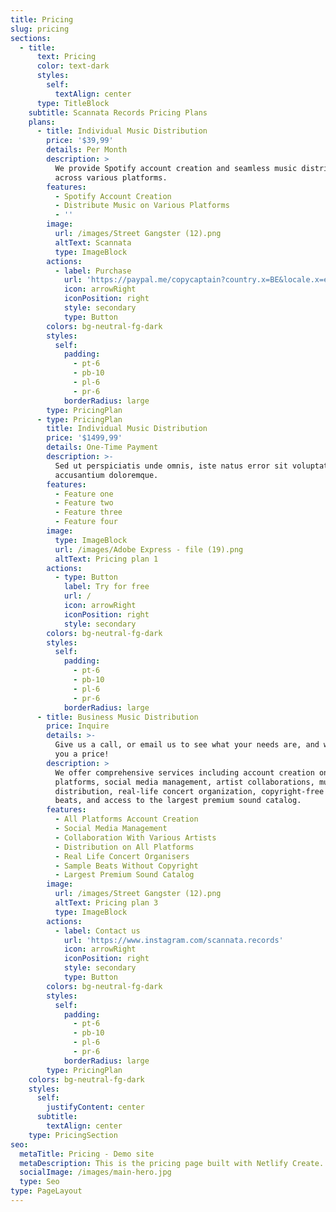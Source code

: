 ```yaml
---
title: Pricing
slug: pricing
sections:
  - title:
      text: Pricing
      color: text-dark
      styles:
        self:
          textAlign: center
      type: TitleBlock
    subtitle: Scannata Records Pricing Plans
    plans:
      - title: Individual Music Distribution
        price: '$39,99'
        details: Per Month
        description: >
          We provide Spotify account creation and seamless music distribution
          across various platforms.
        features:
          - Spotify Account Creation
          - Distribute Music on Various Platforms
          - ''
        image:
          url: /images/Street Gangster (12).png
          altText: Scannata
          type: ImageBlock
        actions:
          - label: Purchase
            url: 'https://paypal.me/copycaptain?country.x=BE&locale.x=en_US'
            icon: arrowRight
            iconPosition: right
            style: secondary
            type: Button
        colors: bg-neutral-fg-dark
        styles:
          self:
            padding:
              - pt-6
              - pb-10
              - pl-6
              - pr-6
            borderRadius: large
        type: PricingPlan
      - type: PricingPlan
        title: Individual Music Distribution
        price: '$1499,99'
        details: One-Time Payment
        description: >-
          Sed ut perspiciatis unde omnis, iste natus error sit voluptatem
          accusantium doloremque.
        features:
          - Feature one
          - Feature two
          - Feature three
          - Feature four
        image:
          type: ImageBlock
          url: /images/Adobe Express - file (19).png
          altText: Pricing plan 1
        actions:
          - type: Button
            label: Try for free
            url: /
            icon: arrowRight
            iconPosition: right
            style: secondary
        colors: bg-neutral-fg-dark
        styles:
          self:
            padding:
              - pt-6
              - pb-10
              - pl-6
              - pr-6
            borderRadius: large
      - title: Business Music Distribution
        price: Inquire
        details: >-
          Give us a call, or email us to see what your needs are, and we'll give
          you a price!
        description: >
          We offer comprehensive services including account creation on all
          platforms, social media management, artist collaborations, music
          distribution, real-life concert organization, copyright-free sample
          beats, and access to the largest premium sound catalog.
        features:
          - All Platforms Account Creation
          - Social Media Management
          - Collaboration With Various Artists
          - Distribution on All Platforms
          - Real Life Concert Organisers
          - Sample Beats Without Copyright
          - Largest Premium Sound Catalog
        image:
          url: /images/Street Gangster (12).png
          altText: Pricing plan 3
          type: ImageBlock
        actions:
          - label: Contact us
            url: 'https://www.instagram.com/scannata.records'
            icon: arrowRight
            iconPosition: right
            style: secondary
            type: Button
        colors: bg-neutral-fg-dark
        styles:
          self:
            padding:
              - pt-6
              - pb-10
              - pl-6
              - pr-6
            borderRadius: large
        type: PricingPlan
    colors: bg-neutral-fg-dark
    styles:
      self:
        justifyContent: center
      subtitle:
        textAlign: center
    type: PricingSection
seo:
  metaTitle: Pricing - Demo site
  metaDescription: This is the pricing page built with Netlify Create.
  socialImage: /images/main-hero.jpg
  type: Seo
type: PageLayout
---
```


